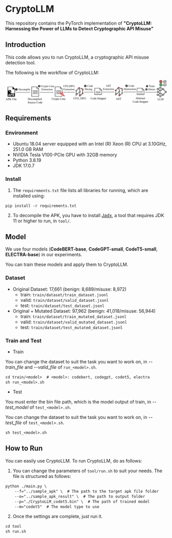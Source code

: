 # CryptoLLM

This repository contains the PyTorch implementation of **"CryptoLLM: Harnessing the Power of LLMs to Detect Cryptographic API Misuse"**


## Introduction
This code allows you to run CryptoLLM, a cryptographic API misuse detection tool.

The following is the workflow of CryptoLLM:
<p align="center"><img src="./overview.png" width="800"></p>


## Requirements
### Environment
- Ubuntu 18.04 server equipped with an Intel (R) Xeon (R) CPU at 3.10GHz, 251.0 GB RAM
- NVIDIA Tesla V100-PCIe GPU with 32GB memory
- Python 3.8.19
- JDK 17.0.7


### Install
1. The `requirements.txt` file lists all libraries for running, which are installed using:
```
pip install -r requirements.txt
```

2. To decompile the APK, you have to install [Jadx](https://github.com/skylot/jadx), a tool that requires JDK 11 or higher to run, in `tool/`.



## Model
We use four models (**CodeBERT-base**, **CodeGPT-small**, **CodeT5-small**, **ELECTRA-base**) in our experiments.

You can train these models and apply them to CryptoLLM.

### Dataset
* Original Dataset: 17,661 (benign: 8,689/misuse: 8,972)
  * train: `train/dataset/train_dataset.jsonl`
  * valid: `train/dataset/valid_dataset.jsonl`
  * test: `train/dataset/test_dataset.jsonl` 
* Original + Mutated Dataset: 97,962 (benign: 41,018/misuse: 56,944)
  * train: `train/dataset/train_mutated_dataset.jsonl`
  * valid: `train/dataset/valid_mutated_dataset.jsonl`
  * test: `train/dataset/test_mutated_dataset.jsonl` 

### Train and Test
* Train

You can change the dataset to suit the task you want to work on, in *--train_file* and *--valid_file* of `run_<model>.sh`.
```
cd train/<model>  # <model>: codebert, codegpt, codet5, electra
sh run_<model>.sh
```

* Test

You must enter the bin file path, which is the model output of train, in *--test_model* of `test_<model>.sh`.

You can change the dataset to suit the task you want to work on, in *--test_file* of `test_<model>.sh`.
```
sh test_<model>.sh
```


## How to Run
You can easily use CryptoLLM. To run CryptoLLM, do as follows:

1. You can change the parameters of `tool/run.sh` to suit your needs. The file is structured as follows:
```
python ./main.py \
    --f="../sample_apk" \  # The path to the target apk file folder
    --o="../sample_apk_result" \  # The path to output folder
    --p="./CryptoLLM_codet5.bin" \  # The path of trained model
    --m="codet5"  # The model type to use
```

2. Once the settings are complete, just run it.
```
cd tool
sh run.sh
```
